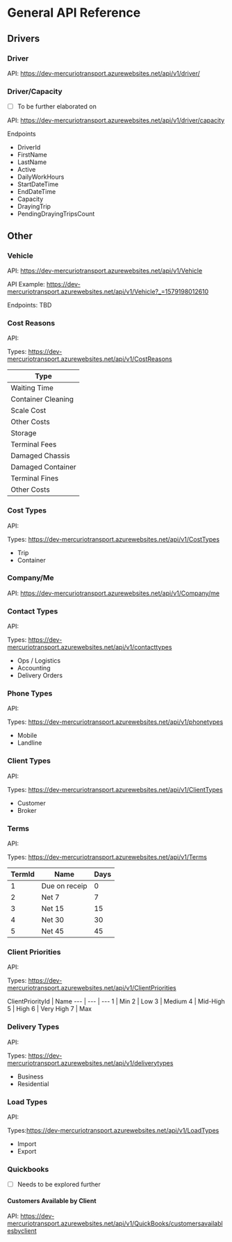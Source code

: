 # General API Reference

## Drivers

### Driver

API: https://dev-mercuriotransport.azurewebsites.net/api/v1/driver/

### Driver/Capacity

- [ ] To be further elaborated on

API: https://dev-mercuriotransport.azurewebsites.net/api/v1/driver/capacity

Endpoints

- DriverId
- FirstName
- LastName
- Active
- DailyWorkHours
- StartDateTime
- EndDateTime
- Capacity
- DrayingTrip
- PendingDrayingTripsCount

## Other

### Vehicle

API: https://dev-mercuriotransport.azurewebsites.net/api/v1/Vehicle

API Example: https://dev-mercuriotransport.azurewebsites.net/api/v1/Vehicle?_=1579198012610

Endpoints: TBD

### Cost Reasons

API:

Types: https://dev-mercuriotransport.azurewebsites.net/api/v1/CostReasons

Type |
--- |
Waiting Time |
Container Cleaning |
Scale Cost |
Other Costs |
Storage |
Terminal Fees |
Damaged Chassis |
Damaged Container |
Terminal Fines |
Other Costs |

### Cost Types

API:

Types: https://dev-mercuriotransport.azurewebsites.net/api/v1/CostTypes

- Trip
- Container

### Company/Me

API: https://dev-mercuriotransport.azurewebsites.net/api/v1/Company/me

### Contact Types

API:

Types: https://dev-mercuriotransport.azurewebsites.net/api/v1/contacttypes

- Ops / Logistics
- Accounting
- Delivery Orders

### Phone Types

API:

Types: https://dev-mercuriotransport.azurewebsites.net/api/v1/phonetypes

- Mobile
- Landline

### Client Types

API:

Types: https://dev-mercuriotransport.azurewebsites.net/api/v1/ClientTypes

- Customer
- Broker

### Terms

API:

Types: https://dev-mercuriotransport.azurewebsites.net/api/v1/Terms

TermId | Name | Days
--- | --- | ---
1 | Due on receip | 0
2 | Net 7 | 7
3 | Net 15 | 15
4 | Net 30 | 30
5 | Net 45 | 45

### Client Priorities

API:

Types: https://dev-mercuriotransport.azurewebsites.net/api/v1/ClientPriorities

ClientPriorityId | Name
--- | --- | ---
1 | Min
2 | Low
3 | Medium
4 | Mid-High
5 | High
6 | Very High
7 | Max

### Delivery Types

API:

Types: https://dev-mercuriotransport.azurewebsites.net/api/v1/deliverytypes

- Business
- Residential

### Load Types

API:

Types:https://dev-mercuriotransport.azurewebsites.net/api/v1/LoadTypes

- Import
- Export

### Quickbooks

- [ ] Needs to be explored further

#### Customers Available by Client

API: https://dev-mercuriotransport.azurewebsites.net/api/v1/QuickBooks/customersavailablesbyclient

<!--- Image Links Reference -->

[trip-locations-api]: ./assets/trip-locations_2020-01-17.png
